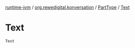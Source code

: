 [runtime-jvm](../../index.md) / [org.rewedigital.konversation](../index.md) / [PartType](index.md) / [Text](./-text.md)

# Text

`Text`